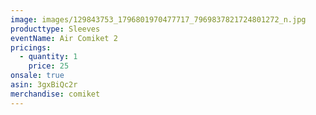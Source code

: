 ```yaml
---
image: images/129843753_1796801970477717_7969837821724801272_n.jpg
producttype: Sleeves
eventName: Air Comiket 2
pricings:
  - quantity: 1
    price: 25
onsale: true
asin: 3gxBiQc2r
merchandise: comiket
---
```

